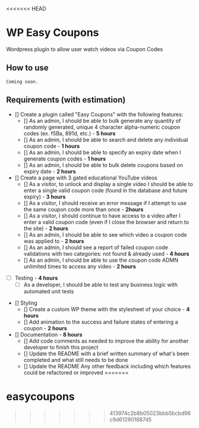 <<<<<<< HEAD
# WP Easy Coupons

Wordpress plugin to allow user watch videos via Coupon Codes

## How to use
```
Coming soon.

```

## Requirements (with estimation)

- [] Create a plugin called "Easy Coupons" with the following features:
    - [] As an admin, I should be able to bulk generate any quantity of randomly generated, unique 4 character alpha-numeric coupon codes (ex. f5Ba, 891d, etc.) - **5 hours**
    - [] As an admin, I should be able to search and delete any individual coupon code - **1 hours**
    - [] As an admin, I should be able to specify an expiry date when I generate coupon codes  - **1 hours**
    - [] As an admin, I should be able to bulk delete coupons based on expiry date  - **2 hours**
- [] Create a page with 3 gated educational YouTube videos
    - [] As a visitor, to unlock and display a single video I should be able to enter a single valid coupon code (found in the database and future expiry) - **3 hours**
    - [] As a visitor, I should receive an error message if I attempt to use the same coupon code more than once - **2hours**
    - [] As a visitor, I should continue to have access to a video after I enter a valid coupon code (even if I close the browser and return to the site) - **2 hours**
    - [] As an admin, I should be able to see which video a coupon code was applied to - **2 hours**
    - [] As an admin, I should see a report of failed coupon code validations with two categories: not found & already used  - **4 hours**
    - [] As an admin, I should be able to use the coupon code ADMN unlimited times to access any video  - **2 hours**
- [ ] Testing - **4 hours**
    - [ ] As a developer, I should be able to test any business logic with automated unit tests
- [] Styling
    - [] Create a custom WP theme with the stylesheet of your choice - **4 hours**
    - [] Add animation to the success and failure states of entering a coupon - **2 hours**
- [] Documentation - **8 hours**
    - [] Add code comments as needed to improve the ability for another developer to finish this project
    - [] Update the README with a brief written summary of what's been completed and what still needs to be done
    - [] Update the README Any other feedback including which features could be refactored or improved
=======
# easycoupons
>>>>>>> 413974c2b8b05023bbb5bcbd96c9d612901887d5
